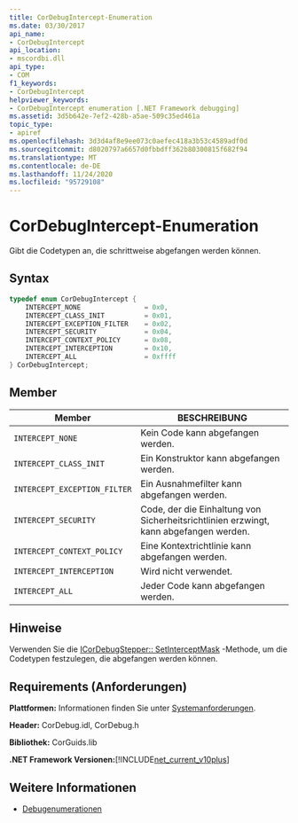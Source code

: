 ```yaml
---
title: CorDebugIntercept-Enumeration
ms.date: 03/30/2017
api_name:
- CorDebugIntercept
api_location:
- mscordbi.dll
api_type:
- COM
f1_keywords:
- CorDebugIntercept
helpviewer_keywords:
- CorDebugIntercept enumeration [.NET Framework debugging]
ms.assetid: 3d5b642e-7ef2-428b-a5ae-509c35ed461a
topic_type:
- apiref
ms.openlocfilehash: 3d3d4af8e9ee073c0aefec418a3b53c4589adf0d
ms.sourcegitcommit: d8020797a6657d0fbbdff362b80300815f682f94
ms.translationtype: MT
ms.contentlocale: de-DE
ms.lasthandoff: 11/24/2020
ms.locfileid: "95729108"
---
```

# <a name="cordebugintercept-enumeration"></a>CorDebugIntercept-Enumeration

Gibt die Codetypen an, die schrittweise abgefangen werden können.  
  
## <a name="syntax"></a>Syntax  
  
```cpp  
typedef enum CorDebugIntercept {  
    INTERCEPT_NONE                = 0x0,  
    INTERCEPT_CLASS_INIT          = 0x01,  
    INTERCEPT_EXCEPTION_FILTER    = 0x02,  
    INTERCEPT_SECURITY            = 0x04,  
    INTERCEPT_CONTEXT_POLICY      = 0x08,  
    INTERCEPT_INTERCEPTION        = 0x10,  
    INTERCEPT_ALL                 = 0xffff  
} CorDebugIntercept;  
```  
  
## <a name="members"></a>Member  
  
|Member|BESCHREIBUNG|  
|------------|-----------------|  
|`INTERCEPT_NONE`|Kein Code kann abgefangen werden.|  
|`INTERCEPT_CLASS_INIT`|Ein Konstruktor kann abgefangen werden.|  
|`INTERCEPT_EXCEPTION_FILTER`|Ein Ausnahmefilter kann abgefangen werden.|  
|`INTERCEPT_SECURITY`|Code, der die Einhaltung von Sicherheitsrichtlinien erzwingt, kann abgefangen werden.|  
|`INTERCEPT_CONTEXT_POLICY`|Eine Kontextrichtlinie kann abgefangen werden.|  
|`INTERCEPT_INTERCEPTION`|Wird nicht verwendet.|  
|`INTERCEPT_ALL`|Jeder Code kann abgefangen werden.|  
  
## <a name="remarks"></a>Hinweise  

 Verwenden Sie die [ICorDebugStepper:: SetInterceptMask](icordebugstepper-setinterceptmask-method.md) -Methode, um die Codetypen festzulegen, die abgefangen werden können.  
  
## <a name="requirements"></a>Requirements (Anforderungen)  

 **Plattformen:** Informationen finden Sie unter [Systemanforderungen](../../get-started/system-requirements.md).  
  
 **Header:** CorDebug.idl, CorDebug.h  
  
 **Bibliothek:** CorGuids.lib  
  
 **.NET Framework Versionen:**[!INCLUDE[net_current_v10plus](../../../../includes/net-current-v10plus-md.md)]  
  
## <a name="see-also"></a>Weitere Informationen

- [Debugenumerationen](debugging-enumerations.md)

